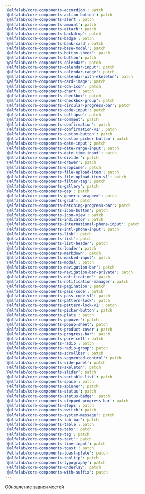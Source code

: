 ```yaml
---
'@alfalab/core-components-accordion': patch
'@alfalab/core-components-action-button': patch
'@alfalab/core-components-alert': patch
'@alfalab/core-components-amount': patch
'@alfalab/core-components-attach': patch
'@alfalab/core-components-backdrop': patch
'@alfalab/core-components-badge': patch
'@alfalab/core-components-bank-card': patch
'@alfalab/core-components-base-modal': patch
'@alfalab/core-components-bottom-sheet': patch
'@alfalab/core-components-button': patch
'@alfalab/core-components-calendar': patch
'@alfalab/core-components-calendar-input': patch
'@alfalab/core-components-calendar-range': patch
'@alfalab/core-components-calendar-with-skeleton': patch
'@alfalab/core-components-card-image': patch
'@alfalab/core-components-cdn-icon': patch
'@alfalab/core-components-chart': patch
'@alfalab/core-components-checkbox': patch
'@alfalab/core-components-checkbox-group': patch
'@alfalab/core-components-circular-progress-bar': patch
'@alfalab/core-components-code-input': patch
'@alfalab/core-components-collapse': patch
'@alfalab/core-components-comment': patch
'@alfalab/core-components-confirmation': patch
'@alfalab/core-components-confirmation-v1': patch
'@alfalab/core-components-custom-button': patch
'@alfalab/core-components-custom-picker-button': patch
'@alfalab/core-components-date-input': patch
'@alfalab/core-components-date-range-input': patch
'@alfalab/core-components-date-time-input': patch
'@alfalab/core-components-divider': patch
'@alfalab/core-components-drawer': patch
'@alfalab/core-components-dropzone': patch
'@alfalab/core-components-file-upload-item': patch
'@alfalab/core-components-file-upload-item-v1': patch
'@alfalab/core-components-filter-tag': patch
'@alfalab/core-components-gallery': patch
'@alfalab/core-components-gap': patch
'@alfalab/core-components-generic-wrapper': patch
'@alfalab/core-components-grid': patch
'@alfalab/core-components-hatching-progress-bar': patch
'@alfalab/core-components-icon-button': patch
'@alfalab/core-components-icon-view': patch
'@alfalab/core-components-indicator': patch
'@alfalab/core-components-international-phone-input': patch
'@alfalab/core-components-intl-phone-input': patch
'@alfalab/core-components-link': patch
'@alfalab/core-components-list': patch
'@alfalab/core-components-list-header': patch
'@alfalab/core-components-loader': patch
'@alfalab/core-components-markdown': patch
'@alfalab/core-components-masked-input': patch
'@alfalab/core-components-modal': patch
'@alfalab/core-components-navigation-bar': patch
'@alfalab/core-components-navigation-bar-private': patch
'@alfalab/core-components-notification': patch
'@alfalab/core-components-notification-manager': patch
'@alfalab/core-components-pagination': patch
'@alfalab/core-components-pass-code': patch
'@alfalab/core-components-pass-code-v1': patch
'@alfalab/core-components-pattern-lock': patch
'@alfalab/core-components-pattern-lock-v1': patch
'@alfalab/core-components-picker-button': patch
'@alfalab/core-components-plate': patch
'@alfalab/core-components-popover': patch
'@alfalab/core-components-popup-sheet': patch
'@alfalab/core-components-product-cover': patch
'@alfalab/core-components-progress-bar': patch
'@alfalab/core-components-pure-cell': patch
'@alfalab/core-components-radio': patch
'@alfalab/core-components-radio-group': patch
'@alfalab/core-components-scrollbar': patch
'@alfalab/core-components-segmented-control': patch
'@alfalab/core-components-side-panel': patch
'@alfalab/core-components-skeleton': patch
'@alfalab/core-components-slider': patch
'@alfalab/core-components-sortable-list': patch
'@alfalab/core-components-space': patch
'@alfalab/core-components-spinner': patch
'@alfalab/core-components-status': patch
'@alfalab/core-components-status-badge': patch
'@alfalab/core-components-stepped-progress-bar': patch
'@alfalab/core-components-steps': patch
'@alfalab/core-components-switch': patch
'@alfalab/core-components-system-message': patch
'@alfalab/core-components-tab-bar': patch
'@alfalab/core-components-table': patch
'@alfalab/core-components-tabs': patch
'@alfalab/core-components-tag': patch
'@alfalab/core-components-text': patch
'@alfalab/core-components-time-input': patch
'@alfalab/core-components-toast': patch
'@alfalab/core-components-toast-plate': patch
'@alfalab/core-components-tooltip': patch
'@alfalab/core-components-typography': patch
'@alfalab/core-components-underlay': patch
'@alfalab/core-components-with-suffix': patch
---
```


Обновление зависимостей
